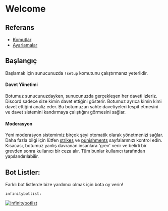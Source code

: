 # Welcome

## Referans

* [Komutlar](references/commands.md)
* [Ayarlamalar](references/settings.md)

## Başlangıç

Başlamak için sunucunuzda `!setup` komutunu çalıştırmanız yeterlidir.

#### Davet Yönetimi

Botumuz sunucunuzdayken, sunucunuzda gerçekleşen her daveti izleriz. Discord sadece size kimin davet ettiğini gösterir. Botumuz ayrıca kimin kimi davet ettiğini analiz eder. Bu botumuzun sahte davetiyeleri tespit etmesini ve davet sistemini kandırmaya çalıştığını görmesini sağlar.

#### Moderasyon

Yeni moderasyon sistemimiz birçok şeyi otomatik olarak yönetmenizi sağlar. Daha fazla bilgi için lütfen [strikes](/tr/modules/moderation/strikes.md) ve [punishments](/tr/modules/moderation/punishments.md) sayfalarımızı kontrol edin. Kısacası, botumuz yanlış davranan insanlara 'grev' verir ve belirli bir grevden sonra kullanıcı bir ceza alır. Tüm bunlar kullanıcı tarafından yapılandırılabilir.

## Bot Listler:

Farklı bot listlerde bize yardımcı olmak için bota oy verin!

`infinitybotlist:`

[![infinitybotlist](https://infinitybotlist.com/bots/617497548743245835/widget?size=large)](https://infinitybotlist.com/bots/617497548743245835/vote)

